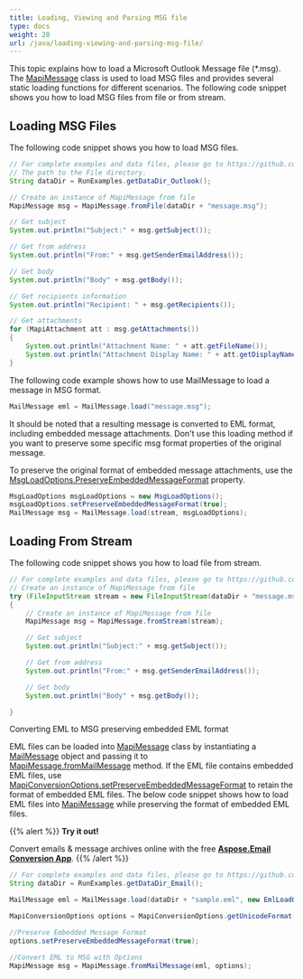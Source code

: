 ```yaml
---
title: Loading, Viewing and Parsing MSG file
type: docs
weight: 20
url: /java/loading-viewing-and-parsing-msg-file/
---
```



This topic explains how to load a Microsoft Outlook Message file (*.msg). The [MapiMessage](https://reference.aspose.com/email/java/com.aspose.email/MapiMessage) class is used to load MSG files and provides several static loading functions for different scenarios. The following code snippet shows you how to load MSG files from file or from stream.
## **Loading MSG Files**
The following code snippet shows you how to load MSG files.


~~~Java
// For complete examples and data files, please go to https://github.com/aspose-email/Aspose.Email-for-Java
// The path to the File directory.
String dataDir = RunExamples.getDataDir_Outlook();

// Create an instance of MapiMessage from file
MapiMessage msg = MapiMessage.fromFile(dataDir + "message.msg");

// Get subject
System.out.println("Subject:" + msg.getSubject());

// Get from address
System.out.println("From:" + msg.getSenderEmailAddress());

// Get body
System.out.println("Body" + msg.getBody());

// Get recipients information
System.out.println("Recipient: " + msg.getRecipients());

// Get attachments
for (MapiAttachment att : msg.getAttachments())
{
    System.out.println("Attachment Name: " + att.getFileName());
    System.out.println("Attachment Display Name: " + att.getDisplayName());
}
~~~
The following code example shows how to use MailMessage to load a message in MSG format.


```Java
MailMessage eml = MailMessage.load("message.msg");
```
It should be noted that a resulting message is converted to EML format, including embedded message attachments. Don't use this loading method if you want to preserve some specific msg format properties of the original message.

To preserve the original format of embedded message attachments, use the [MsgLoadOptions.PreserveEmbeddedMessageFormat](https://reference.aspose.com/email/java/com.aspose.email/LoadOptions#setPreserveEmbeddedMessageFormat(boolean)) property.


```Java
MsgLoadOptions msgLoadOptions = new MsgLoadOptions();
msgLoadOptions.setPreserveEmbeddedMessageFormat(true);
MailMessage msg = MailMessage.load(stream, msgLoadOptions);
```
## **Loading From Stream**
The following code snippet shows you how to load file from stream.


~~~Java
// For complete examples and data files, please go to https://github.com/aspose-email/Aspose.Email-for-Java
// Create an instance of MapiMessage from file
try (FileInputStream stream = new FileInputStream(dataDir + "message.msg"))
{
    // Create an instance of MapiMessage from file
    MapiMessage msg = MapiMessage.fromStream(stream);

    // Get subject
    System.out.println("Subject:" + msg.getSubject());

    // Get from address
    System.out.println("From:" + msg.getSenderEmailAddress());

    // Get body
    System.out.println("Body" + msg.getBody());

}
~~~

Converting EML to MSG preserving embedded EML format

EML files can be loaded into [MapiMessage](https://reference.aspose.com/email/java/com.aspose.email/MapiMessage) class by instantiating a [MailMessage](https://reference.aspose.com/email/java/com.aspose.email/MailMessage) object and passing it to [MapiMessage.fromMailMessage](https://reference.aspose.com/email/java/com.aspose.email/MapiMessage#fromMailMessage(java.lang.String)) method. If the EML file contains embedded EML files, use [MapiConversionOptions.setPreserveEmbeddedMessageFormat](https://reference.aspose.com/email/java/com.aspose.email/MapiConversionOptions#getPreserveEmbeddedMessageFormat()) to retain the format of embedded EML files. The below code snippet shows how to load EML files into [MapiMessage](https://reference.aspose.com/email/java/com.aspose.email/MapiMessage) while preserving the format of embedded EML files.

{{% alert %}}
**Try it out!**

Convert emails & message archives online with the free [**Aspose.Email Conversion App**](https://products.aspose.app/email/Conversion).
{{% /alert %}}


~~~Java
// For complete examples and data files, please go to https://github.com/aspose-email/Aspose.Email-for-Java
String dataDir = RunExamples.getDataDir_Email();

MailMessage eml = MailMessage.load(dataDir + "sample.eml", new EmlLoadOptions());

MapiConversionOptions options = MapiConversionOptions.getUnicodeFormat();

//Preserve Embedded Message Format
options.setPreserveEmbeddedMessageFormat(true);

//Convert EML to MSG with Options
MapiMessage msg = MapiMessage.fromMailMessage(eml, options);
~~~
